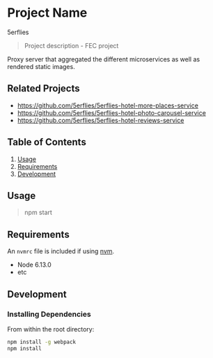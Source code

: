 # Project Name
5erflies
> Project description - FEC project

Proxy server that aggregated the different microservices as well as rendered static images.

## Related Projects

  - https://github.com/5erflies/5erflies-hotel-more-places-service
  - https://github.com/5erflies/5erflies-hotel-photo-carousel-service
  - https://github.com/5erflies/5erflies-hotel-reviews-service

## Table of Contents

1. [Usage](#Usage)
1. [Requirements](#requirements)
1. [Development](#development)

## Usage

> npm start

## Requirements

An `nvmrc` file is included if using [nvm](https://github.com/creationix/nvm).

- Node 6.13.0
- etc

## Development

### Installing Dependencies

From within the root directory:

```sh
npm install -g webpack
npm install
```

